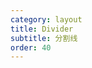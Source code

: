 ```yaml
---
category: layout
title: Divider
subtitle: 分割线
order: 40
---
```


<example name="thy-divider-basic-example" />

